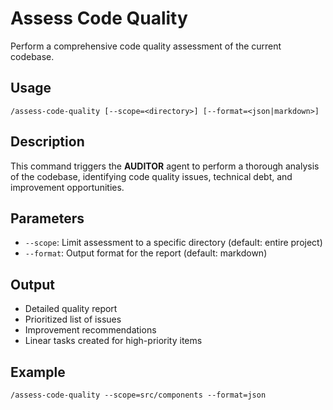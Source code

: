 # Assess Code Quality

Perform a comprehensive code quality assessment of the current codebase.

## Usage
```
/assess-code-quality [--scope=<directory>] [--format=<json|markdown>]
```

## Description
This command triggers the **AUDITOR** agent to perform a thorough analysis of the codebase, identifying code quality issues, technical debt, and improvement opportunities.

## Parameters
- `--scope`: Limit assessment to a specific directory (default: entire project)
- `--format`: Output format for the report (default: markdown)

## Output
- Detailed quality report
- Prioritized list of issues
- Improvement recommendations
- Linear tasks created for high-priority items

## Example
```
/assess-code-quality --scope=src/components --format=json
```

